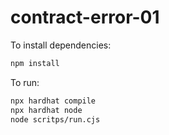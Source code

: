 # contract-error-01

To install dependencies:

```bash
npm install
```

To run:

```bash
npx hardhat compile
npx hardhat node
node scritps/run.cjs
```
